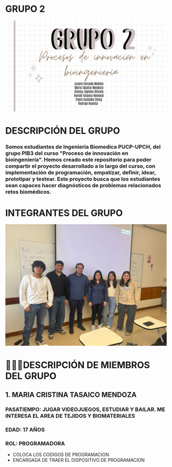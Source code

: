 # GRUPO 2
![Caratula](https://github.com/MariaTasaico/Grupo3_PIB/blob/5b389b7742a20a62b63093f42913bc5e18474cce/Imagenes/Imagen%20de%20WhatsApp%202025-08-29%20a%20las%2010.48.08_8f9b2bfd.jpg)
# DESCRIPCIÓN DEL GRUPO
### Somos estudiantes de Ingenieria Biomedica PUCP-UPCH, del grupo PIB3 del curso "Proceso de innovación en bioingeniería". Hemos creado este repositorio para poder compartir el proyecto desarrollado a lo largo del curso, con implementación de programación, empatizar, definir, idear, prototipar y testear. Este proyecto busca que los estudiantes sean capaces hacer diagnósticos de problemas relacionados retos biomédicos.
# INTEGRANTES DEL GRUPO
![Imagen](https://github.com/MariaTasaico/Grupo3_PIB/blob/5b389b7742a20a62b63093f42913bc5e18474cce/Imagenes/Imagen%20de%20WhatsApp%202025-08-29%20a%20las%2010.30.01_92504930.jpg)
# 🧑‍🤝‍🧑DESCRIPCIÓN DE MIEMBROS DEL GRUPO
## 1. MARIA CRISTINA TASAICO MENDOZA
### PASATIEMPO: JUGAR VIDEOJUEGOS, ESTUDIAR Y BAILAR. ME INTERESA EL AREA DE TEJIDOS Y BIOMATERIALES
### EDAD: 17 AÑOS
### ROL: PROGRAMADORA
- COLOCA LOS CODIGOS DE PROGRAMACION
- ENCARGADA DE TRAER EL DISPOSITIVO DE PROGRAMACION



